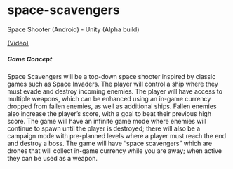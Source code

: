 # space-scavengers
Space Shooter (Android) - Unity (Alpha build)

[(Video)](https://youtu.be/F9G9_noBL44)

##### Game Concept
Space Scavengers will be a top-down space shooter inspired by classic games such as Space Invaders.  The player will control a ship where they must evade and destroy incoming enemies.  The player will have access to multiple weapons, which can be enhanced using an in-game currency dropped from fallen enemies, as well as additional ships.  Fallen enemies also increase the player’s score, with a goal to beat their previous high score.  The game will have an infinite game mode where enemies will continue to spawn until the player is destroyed; there will also be a campaign mode with pre-planned levels where a player must reach the end and destroy a boss.  The game will have “space scavengers” which are drones that will collect in-game currency while you are away; when active they can be used as a weapon.


